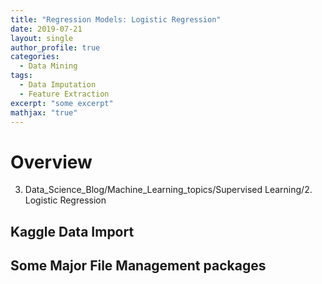 ```yaml
---
title: "Regression Models: Logistic Regression"
date: 2019-07-21
layout: single
author_profile: true
categories:
  - Data Mining
tags: 
  - Data Imputation
  - Feature Extraction
excerpt: "some excerpt"
mathjax: "true"
---
```

# Overview
3. Data_Science_Blog/Machine_Learning_topics/Supervised Learning/2. Logistic Regression
## Kaggle Data Import

## Some Major File Management packages